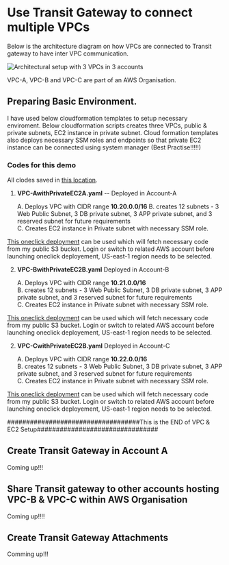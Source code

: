 # Use Transit Gateway to connect multiple VPCs

Below is the architecture diagram on how VPCs are connected to Transit gateway to have inter VPC communication. 

![Architectural setup with 3 VPCs in 3 accounts](https://raw.githubusercontent.com/thesatwik/PublicProjects/main/2-TransitGateway-ConnectVPCs/02%20Diagrams/Trasit%20Gatway_VPC%20Setup.png)

VPC-A, VPC-B and VPC-C are part of an AWS Organisation. 

## Preparing Basic Environment. 

I have used below cloudformation templates to setup necessary enviroment. 
Below cloudformation scripts creates three VPCs, public & private subnets, EC2 instance in private subnet. 
Cloud formation templates also deploys necessary SSM roles and endpoints so that private EC2 instance can be connected using system manager (Best Practise!!!!!)


### Codes for this demo
All clodes saved in [this location](https://github.com/thesatwik/PublicProjects/tree/main/2-TransitGateway-ConnectVPCs/01%20Code). 


1. **VPC-AwithPrivateEC2A.yaml**    -- Deployed in Account-A  

    A. Deploys VPC with CIDR range **10.20.0.0/16**
    B. creates 12 subnets - 3 Web Public Subnet, 3 DB private subnet, 3 APP  private subnet, and 3 reserved subnet for future requirements   
    C. Creates EC2 instance in Private subnet with necessary SSM role.   

[This oneclick deployment](https://console.aws.amazon.com/cloudformation/home?region=us-east-1#/stacks/create/review?templateURL=https://thesatwiklab.s3.amazonaws.com/Codes/2-TransitGateway-ConnectVPCs/VPC-AwithPrivateEC2A.yaml&stackName=VPC-AwithPrivateEC2 ) can be used which will fetch necessary code from my public S3 bucket.  Login or switch to related AWS account before launching oneclick deployement, US-east-1 region needs to be selected. 

2. **VPC-BwithPrivateEC2B.yaml**    Deployed in Account-B  

    A. Deploys VPC with CIDR range **10.21.0.0/16**  
    B. creates 12 subnets - 3 Web Public Subnet, 3 DB private subnet, 3 APP  private subnet, and 3 reserved subnet for future requirements   
    C. Creates EC2 instance in Private subnet with necessary SSM role.   

[This oneclick deployment](https://console.aws.amazon.com/cloudformation/home?region=us-east-1#/stacks/create/review?templateURL=https://thesatwiklab.s3.amazonaws.com/Codes/2-TransitGateway-ConnectVPCs/VPC-BwithPrivateEC2B.yaml&stackName=VPC-BwithPrivateEC2 ) can be used which will fetch necessary code from my public S3 bucket.  Login or switch to related AWS account before launching oneclick deployement, US-east-1 region needs to be selected. 


2. **VPC-CwithPrivateEC2B.yaml**    Deployed in Account-C  

    A. Deploys VPC with CIDR range **10.22.0.0/16**  
    B. creates 12 subnets - 3 Web Public Subnet, 3 DB private subnet, 3 APP  private subnet, and 3 reserved subnet for future requirements   
    C. Creates EC2 instance in Private subnet with necessary SSM role.   

[This oneclick deployment](https://console.aws.amazon.com/cloudformation/home?region=us-east-1#/stacks/create/review?templateURL=https://thesatwiklab.s3.amazonaws.com/Codes/2-TransitGateway-ConnectVPCs/VPC-CwithPrivateEC2C.yaml&stackName=VPC-CwithPrivateEC2 ) can be used which will fetch necessary code from my public S3 bucket.  Login or switch to related AWS account before launching oneclick deployement, US-east-1 region needs to be selected. 


###################################This is the END of VPC & EC2 Setup################################

## Create Transit Gateway in Account A    

Coming up!!!


## Share Transit gateway to other accounts hosting VPC-B & VPC-C within AWS Organisation   


Coming up!!!!

## Create Transit Gateway Attachments   

Comming up!!!


